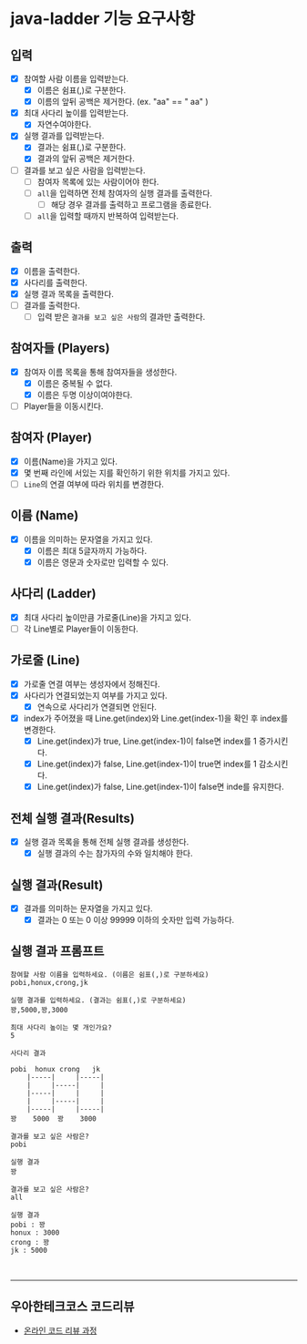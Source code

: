 # java-ladder 기능 요구사항

## 입력
- [x] 참여할 사람 이름을 입력받는다.
  - [x] 이름은 쉼표(,)로 구분한다.
  - [x] 이름의 앞뒤 공백은 제거한다. (ex. "aa" == " aa" )
- [x] 최대 사다리 높이를 입력받는다.
  - [x] 자연수여야한다.
- [x] 실행 결과를 입력받는다.
  - [x] 결과는 쉼표(,)로 구분한다.
  - [x] 결과의 앞뒤 공백은 제거한다.
- [ ] 결과를 보고 싶은 사람을 입력받는다.
  - [ ] 참여자 목록에 있는 사람이어야 한다.
  - [ ] `all`을 입력하면 전체 참여자의 실행 결과를 출력한다.
    - [ ] 해당 경우 결과를 출력하고 프로그램을 종료한다.
  - [ ] `all`을 입력할 때까지 반복하여 입력받는다.

## 출력
- [x] 이름을 출력한다.
- [x] 사다리를 출력한다.
- [x] 실행 결과 목록을 출력한다.
- [ ] 결과를 출력한다.
  - [ ] 입력 받은 `결과를 보고 싶은 사람`의 결과만 출력한다.

## 참여자들 (Players)
- [x] 참여자 이름 목록을 통해 참여자들을 생성한다.
  - [x] 이름은 중복될 수 없다.
  - [x] 이름은 두명 이상이여야한다.
- [ ] Player들을 이동시킨다.

## 참여자 (Player)
- [x] 이름(Name)을 가지고 있다.
- [x] 몇 번째 라인에 서있는 지를 확인하기 위한 위치를 가지고 있다.
- [ ] `Line`의 연결 여부에 따라 위치를 변경한다.

## 이름 (Name)
- [x] 이름을 의미하는 문자열을 가지고 있다.
  - [x] 이름은 최대 5글자까지 가능하다.
  - [x] 이름은 영문과 숫자로만 입력할 수 있다.

## 사다리 (Ladder)
- [x] 최대 사다리 높이만큼 가로줄(Line)을 가지고 있다.
- [ ] 각 Line별로 Player들이 이동한다.

## 가로줄 (Line)
- [x] 가로줄 연결 여부는 생성자에서 정해진다.
- [x] 사다리가 연결되었는지 여부를 가지고 있다.
  - [x] 연속으로 사다리가 연결되면 안된다.
- [x] index가 주어졌을 때 Line.get(index)와 Line.get(index-1)을 확인 후 index를 변경한다.
  - [x] Line.get(index)가 true, Line.get(index-1)이 false면 index를 1 증가시킨다.
  - [x] Line.get(index)가 false, Line.get(index-1)이 true면 index를 1 감소시킨다.
  - [x] Line.get(index)가 false, Line.get(index-1)이 false면 inde를 유지한다.

## 전체 실행 결과(Results)
- [x] 실행 결과 목록을 통해 전체 실행 결과를 생성한다.
  - [x] 실행 결과의 수는 참가자의 수와 일치해야 한다.

## 실행 결과(Result)
- [x] 결과를 의미하는 문자열을 가지고 있다.
  - [x] 결과는 0 또는 0 이상 99999 이하의 숫자만 입력 가능하다.

## 실행 결과 프롬프트
```
참여할 사람 이름을 입력하세요. (이름은 쉼표(,)로 구분하세요)
pobi,honux,crong,jk

실행 결과를 입력하세요. (결과는 쉼표(,)로 구분하세요)
꽝,5000,꽝,3000

최대 사다리 높이는 몇 개인가요?
5

사다리 결과

pobi  honux crong   jk
    |-----|     |-----|
    |     |-----|     |
    |-----|     |     |
    |     |-----|     |
    |-----|     |-----|
꽝    5000  꽝    3000

결과를 보고 싶은 사람은?
pobi

실행 결과
꽝

결과를 보고 싶은 사람은?
all

실행 결과
pobi : 꽝
honux : 3000
crong : 꽝
jk : 5000

```
<br>
<hr>

## 우아한테크코스 코드리뷰

- [온라인 코드 리뷰 과정](https://github.com/woowacourse/woowacourse-docs/blob/master/maincourse/README.md)
